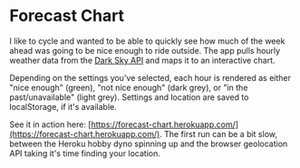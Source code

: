 # Forecast Chart

I like to cycle and wanted to be able to quickly see how much of the week ahead was going to be nice enough to ride outside. The app pulls hourly weather data from the [Dark Sky API](https://darksky.net/dev) and maps it to an interactive chart.

Depending on the settings you've selected, each hour is rendered as either "nice enough" (green), "not nice enough" (dark grey), or "in the past/unavailable" (light grey). Settings and location are saved to localStorage, if it's available.

See it in action here: [https://forecast-chart.herokuapp.com/](https://forecast-chart.herokuapp.com/). The first run can be a bit slow, between the Heroku hobby dyno spinning up and the browser geolocation API taking it's time finding your location.